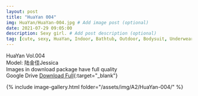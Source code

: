 ```yaml
---
layout: post
title: "HuaYan 004"
img: HuaYan/HuaYan-004.jpg # Add image post (optional)
date: 2021-07-29 09:05:00
description: Sexy girl. # Add post description (optional)
tag: [cute, sexy, HuaYan, Indoor, Bathtub, Outdoor, Bodysuit, Underwear, Cosplay, Big Tits, Tattoo]
---
```

HuaYan Vol.004  
Model: 陆金佳Jessica  
Images in download package have full quality                    
Google Drive [Download Full](http://gestyy.com/eoAaps){:target="_blank"}

{% include image-gallery.html folder="/assets/img/A2/HuaYan-004/" %}
